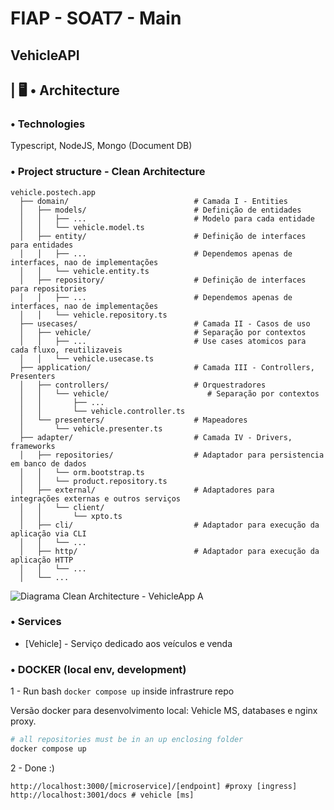 # FIAP - SOAT7 - Main
## VehicleAPI

## | 🖥️ • Architecture
### • Technologies
Typescript, NodeJS, Mongo (Document DB)
### • Project structure - Clean Architecture
```
vehicle.postech.app
  ├── domain/                            # Camada I - Entities
  │   ├── models/                        # Definição de entidades
  │   │   ├── ...                        # Modelo para cada entidade
  │   │   └── vehicle.model.ts
  │   ├── entity/                        # Definição de interfaces para entidades
  │   │   ├── ...                        # Dependemos apenas de interfaces, nao de implementações
  │   │   └── vehicle.entity.ts
  │   ├── repository/                    # Definição de interfaces para repositories
  │   │   ├── ...                        # Dependemos apenas de interfaces, nao de implementações
  │   │   └── vehicle.repository.ts
  ├── usecases/                          # Camada II - Casos de uso
  │   ├── vehicle/                       # Separação por contextos 
  │   │   ├── ...                        # Use cases atomicos para cada fluxo, reutilizaveis
  │   │   └── vehicle.usecase.ts
  ├── application/                       # Camada III - Controllers, Presenters
  │   ├── controllers/                   # Orquestradores
  │   │   └── vehicle/                      # Separação por contextos 
  │   │       ├── ...
  │   │       └── vehicle.controller.ts
  │   └── presenters/                    # Mapeadores
  │       └── vehicle.presenter.ts          
  ├── adapter/                           # Camada IV - Drivers, frameworks
  │   ├── repositories/                  # Adaptador para persistencia em banco de dados
  │   │   └── orm.bootstrap.ts           
  │   │   └── product.repository.ts      
  │   ├── external/                      # Adaptadores para integrações externas e outros serviços
  │   │   └── client/
  │   │       └── xpto.ts      
  │   ├── cli/                           # Adaptador para execução da aplicação via CLI
  │   │   └── ...
  │   ├── http/                          # Adaptador para execução da aplicação HTTP
  │   │   └── ...
  │   └── ...
```

![Diagrama Clean Architecture - VehicleApp](docs/app.drawio.png)
A


### • Services
- [Vehicle] - Serviço dedicado aos veículos e venda

### • DOCKER (local env, development)
1 - Run bash `docker compose up` inside infrastrure repo

Versão docker para desenvolvimento local:
Vehicle MS, databases e nginx proxy.
```sh
# all repositories must be in an up enclosing folder
docker compose up
```
2 - Done :)
```
http://localhost:3000/[microservice]/[endpoint] #proxy [ingress]
http://localhost:3001/docs # vehicle [ms]
```

